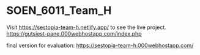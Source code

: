 # SOEN_6011_Team_H

Visit https://sestopia-team-h.netlify.app/ to see the live project.  
https://gutsiest-pane.000webhostapp.com/index.php  


final version for evaluation: https://sestopia-team-h.000webhostapp.com/

